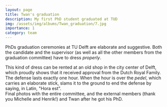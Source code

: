 ```yaml
---
layout: page
title: Twan's graduation
description: My first PhD student graduated at TUD
img: /assets/img/albums/Twan_graduation/7.jpg
importance: 1
category: team
---
```


PhDs graduation ceremonies at TU Delft are elaborate and suggestive. Both the candidate and the supervisor (as well as all the other members from the graduation committee) have to dress *properly*.

<div class="row">
    <div class="col-sm mt-3 mt-md-0">
        <a href="{{ '/assets/img/albums/Twan_graduation/1.jpg' | relative_url }}"><img class="img-fluid rounded z-depth-1" src="{{ '/assets/img/albums/Twan_graduation/1.jpg' | relative_url }}" alt="" title="example image"/></a>
    </div>
    <div class="col-sm mt-3 mt-md-0">
        <a href="{{ '/assets/img/albums/Twan_graduation/2.jpg' | relative_url }}"><img class="img-fluid rounded z-depth-1" src="{{ '/assets/img/albums/Twan_graduation/2.jpg' | relative_url }}" alt="" title="example image"/></a>
    </div>
    <div class="col-sm mt-3 mt-md-0">
        <a href="{{ '/assets/img/albums/Twan_graduation/3.jpg' | relative_url }}"><img class="img-fluid rounded z-depth-1" src="{{ '/assets/img/albums/Twan_graduation/3.jpg' | relative_url }}" alt="" title="example image"/></a>
    </div>
</div>
<div class="caption">
    This kind of dress can be rented at an old shop in the city center of Delft, which proudly shows that it received approval from the Dutch Royal Family.
</div>

<div class="row">
    <div class="col-sm mt-3 mt-md-0">
        <a href="{{ '/assets/img/albums/Twan_graduation/4.jpg' | relative_url }}"><img class="img-fluid rounded z-depth-1" src="{{ '/assets/img/albums/Twan_graduation/4.jpg' | relative_url }}" alt="" title="example image"/></a>
    </div>
    <div class="col-sm mt-3 mt-md-0">
        <a href="{{ '/assets/img/albums/Twan_graduation/5.jpg' | relative_url }}"><img class="img-fluid rounded z-depth-1" src="{{ '/assets/img/albums/Twan_graduation/5.jpg' | relative_url }}" alt="" title="example image"/></a>
    </div>
    <div class="col-sm mt-3 mt-md-0">
        <a href="{{ '/assets/img/albums/Twan_graduation/6.jpg' | relative_url }}"><img class="img-fluid rounded z-depth-1" src="{{ '/assets/img/albums/Twan_graduation/6.jpg' | relative_url }}" alt="" title="example image"/></a>
    </div>
</div>
<div class="caption">
    The defense lasts exactly one hour. When the hour is over the <em>pedel</em>, which carries an elaborate stick, slams it to the ground to end the defense by saying, in Latin, "Hora est".
</div>

<!-- <div class="row">
    <div class="col-sm mt-3 mt-md-0">
        <img class="img-fluid rounded z-depth-1" src="{{ '/assets/img/albums/Twan_graduation/5.jpg' | relative_url }}" alt="" title="example image"/>
    </div>
</div>
<div class="caption">
    This image can also have a caption. It's like magic.
</div> -->

<!-- You can also put regular text between your rows of images.
Say you wanted to write a little bit about your project before you posted the rest of the images.
You describe how you toiled, sweated, *bled* for your project, and then... you reveal it's glory in the next row of images. -->


<div class="row justify-content-sm-center">
    <div class="col-sm-6 mt-3 mt-md-0">
        <a href="{{ '/assets/img/albums/Twan_graduation/8.jpg' | relative_url }}"><img class="img-fluid rounded z-depth-1" src="{{ '/assets/img/albums/Twan_graduation/8.jpg' | relative_url }}" alt="" title="example image"/></a>
    </div>
    <div class="col-sm-6 mt-3 mt-md-0">
        <a href="{{ '/assets/img/albums/Twan_graduation/7.jpg' | relative_url }}"><img class="img-fluid rounded z-depth-1" src="{{ '/assets/img/albums/Twan_graduation/7.jpg' | relative_url }}" alt="" title="example image"/></a>
    </div>
</div>
<div class="caption">
    Final photos with the entire committee, and the external members (thank you Michelle and Henrik!) and Twan after he got his PhD.
</div>


